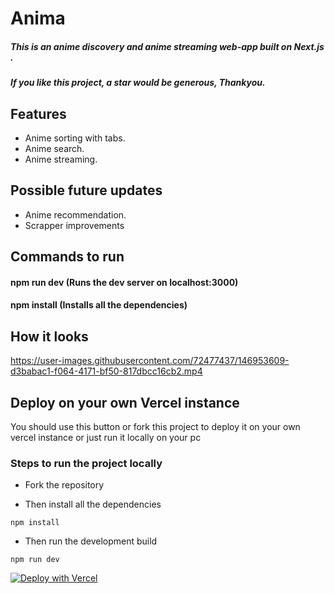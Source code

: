 # Anima

##### This is an anime discovery and anime streaming web-app built on Next.js .

##### If you like this project, a star would be generous, Thankyou.

## Features

- Anime sorting with tabs.
- Anime search.
- Anime streaming.

## Possible future updates

- Anime recommendation.
- Scrapper improvements

## Commands to run

#### npm run dev (Runs the dev server on localhost:3000)

#### npm install (Installs all the dependencies)

## How it looks

https://user-images.githubusercontent.com/72477437/146953609-d3babac1-f064-4171-bf50-817dbcc16cb2.mp4

## Deploy on your own Vercel instance

You should use this button or fork this project to deploy it on your own vercel instance or just run it locally on your pc

### Steps to run the project locally

- Fork the repository

- Then install all the dependencies

```
npm install
```

- Then run the development build

```
npm run dev
```

[![Deploy with Vercel](https://vercel.com/button)](https://vercel.com/new/clone?repository-url=https%3A%2F%2Fgithub.com%2FLargonarco%2FAnima&project-name=anima-clone&repo-name=anima-clone)
